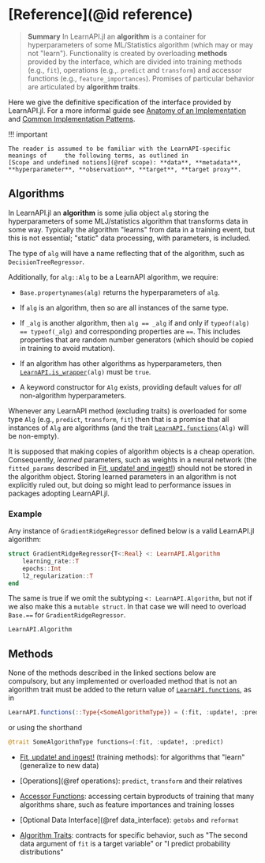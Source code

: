 # [Reference](@id reference)

> **Summary** In LearnAPI.jl an **algorithm** is a container for hyperparameters of some
> ML/Statistics algorithm (which may or may not "learn"). Functionality is created by
> overloading **methods** provided by the interface, which are divided into training
> methods (e.g., `fit`), operations (e.g.,. `predict` and `transform`) and accessor
> functions (e.g., `feature_importances`). Promises of particular behavior are articulated
> by **algorithm traits**.

Here we give the definitive specification of the interface provided by LearnAPI.jl. For a
more informal guide see  [Anatomy of an Implementation](@ref) and [Common Implementation Patterns](@ref).

!!! important

    The reader is assumed to be familiar with the LearnAPI-specific meanings of     the following terms, as outlined in 
	[Scope and undefined notions](@ref scope): **data**, **metadata**, 
	**hyperparameter**, **observation**, **target**, **target proxy**.
	
## Algorithms

In LearnAPI.jl an **algorithm** is some julia object `alg` storing the hyperparameters of
some MLJ/statistics algorithm that transforms data in some way. Typically the algorithm
"learns" from data in a training event, but this is not essential; "static" data
processing, with parameters, is included.

The type of `alg` will have a name reflecting that of the algorithm, such as
`DecisionTreeRegressor`.

Additionally, for `alg::Alg` to be a LearnAPI algorithm, we require:

- `Base.propertynames(alg)` returns the hyperparameters of `alg`.

- If `alg` is an algorithm, then so are all instances of the same type.

- If `_alg` is another algorithm, then `alg == _alg` if and only if `typeof(alg) == typeof(_alg)` and
  corresponding properties are `==`. This includes properties that are random number
  generators (which should be copied in training to avoid mutation).

- If an algorithm has other algorithms as hyperparameters, then [`LearnAPI.is_wrapper`](@ref)`(alg)`
  must be `true`.

- A keyword constructor for `Alg` exists, providing default values for *all* non-algorithm
  hyperparameters.

Whenever any LearnAPI method (excluding traits) is overloaded for some type `Alg` (e.g.,
`predict`, `transform`, `fit`) then that is a promise that all instances of `Alg` are
algorithms (and the trait [`LearnAPI.functions`](@ref)`(Alg)` will be non-empty).

It is supposed that making copies of algorithm objects is a cheap operation. Consequently,
*learned* parameters, such as weights in a neural network (the `fitted_params` described
in [Fit, update! and ingest!](@ref)) should not be stored in the algorithm object. Storing
learned parameters in an algorithm is not explicitly ruled out, but doing so might lead to
performance issues in packages adopting LearnAPI.jl.


### Example

Any instance of `GradientRidgeRegressor` defined below is a valid LearnAPI.jl algorithm:

```julia
struct GradientRidgeRegressor{T<:Real} <: LearnAPI.Algorithm
    learning_rate::T
    epochs::Int
    l2_regularization::T
end
```

The same is true if we omit the subtyping `<: LearnAPI.Algorithm`, but not if we also make
this a `mutable struct`. In that case we will need to overload `Base.==` for
`GradientRidgeRegressor`.

```@docs
LearnAPI.Algorithm
```

## Methods

None of the methods described in the linked sections below are compulsory, but any
implemented or overloaded method that is not an algorithm trait must be added to the return
value of [`LearnAPI.functions`](@ref), as in

```julia
LearnAPI.functions(::Type{<SomeAlgorithmType}) = (:fit, :update!, :predict)
```

or using the shorthand

```julia
@trait SomeAlgorithmType functions=(:fit, :update!, :predict)
```

- [Fit, update! and ingest!](@ref) (training methods): for algorithms that "learn" (generalize
  to new data)

- [Operations](@ref operations): `predict`, `transform` and their relatives

- [Accessor Functions](@ref): accessing certain byproducts of training that many algorithms
  share, such as feature importances and training losses
  
- [Optional Data Interface](@ref data_interface): `getobs` and `reformat`

- [Algorithm Traits](@ref): contracts for specific behavior, such as "The second data
  argument of `fit` is a target variable" or "I predict probability distributions"
  

